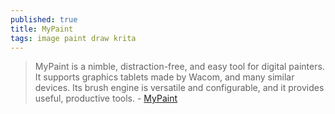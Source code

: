 ```yaml
---
published: true
title: MyPaint
tags: image paint draw krita
---
```

> MyPaint is a nimble, distraction-free, and easy tool for digital painters. It supports graphics tablets made by Wacom, and many similar devices. Its brush engine is versatile and configurable, and it provides useful, productive tools. - [MyPaint](http://mypaint.org/about/)
